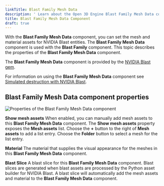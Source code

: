 ```yaml
---
linkTitle: Blast Family Mesh Data
description: ' Learn about the Open 3D Engine Blast Family Mesh Data component. '
title: Blast Family Mesh Data Component
draft: true
---
```





With the **Blast Family Mesh Data** component, you can set the mesh and material assets for NVIDIA Blast entities. The **Blast Family Mesh Data** component is used with the **Blast Family** component. This topic describes the properties of the **Blast Family Mesh Data** component.

The **Blast Family Mesh Data** component is provided by the [NVIDIA Blast gem](/docs/user-guide/gems/reference/physics/nvidia/nvidia-blast/).

For information on using the **Blast Family Mesh Data** component see [Simulated destruction with NVIDIA Blast](/docs/user-guide/interactivity/physics/nvidia-blast/).

## Blast Family Mesh Data component properties 

![Properties of the Blast Family Mesh Data component](/images/user-guide/physx/blast/ui-blast-family-mesh-data-component.png)

**Show mesh assets**
When enabled, you can manually add mesh assets to this **Blast Family Mesh Data** component.
The **Show mesh assets** property exposes the **Mesh assets** list. Choose the **+** button to the right of **Mesh assets** to add a list entry. Choose the **Folder** button to select a mesh for the list entry.

**Material**
The material that supplies the visual appearance for the meshes in this **Blast Family Mesh Data** component.

**Blast Slice**
A blast slice for this **Blast Family Mesh Data** component. Blast slices are generated when blast assets are processed by the Python asset builder for NVIDIA Blast. A blast slice will automatically add the mesh assets and material to the **Blast Family Mesh Data** component.
